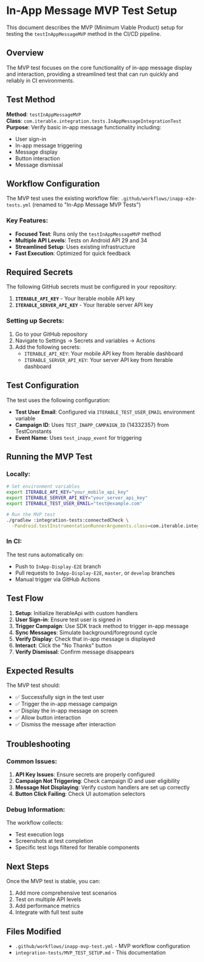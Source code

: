 # In-App Message MVP Test Setup

This document describes the MVP (Minimum Viable Product) setup for testing the `testInAppMessageMVP` method in the CI/CD pipeline.

## Overview

The MVP test focuses on the core functionality of in-app message display and interaction, providing a streamlined test that can run quickly and reliably in CI environments.

## Test Method

**Method**: `testInAppMessageMVP`  
**Class**: `com.iterable.integration.tests.InAppMessageIntegrationTest`  
**Purpose**: Verify basic in-app message functionality including:
- User sign-in
- In-app message triggering
- Message display
- Button interaction
- Message dismissal

## Workflow Configuration

The MVP test uses the existing workflow file: `.github/workflows/inapp-e2e-tests.yml` (renamed to "In-App Message MVP Tests")

### Key Features:
- **Focused Test**: Runs only the `testInAppMessageMVP` method
- **Multiple API Levels**: Tests on Android API 29 and 34
- **Streamlined Setup**: Uses existing infrastructure
- **Fast Execution**: Optimized for quick feedback

## Required Secrets

The following GitHub secrets must be configured in your repository:

1. **`ITERABLE_API_KEY`** - Your Iterable mobile API key
2. **`ITERABLE_SERVER_API_KEY`** - Your Iterable server API key

### Setting up Secrets:

1. Go to your GitHub repository
2. Navigate to Settings → Secrets and variables → Actions
3. Add the following secrets:
   - `ITERABLE_API_KEY`: Your mobile API key from Iterable dashboard
   - `ITERABLE_SERVER_API_KEY`: Your server API key from Iterable dashboard

## Test Configuration

The test uses the following configuration:

- **Test User Email**: Configured via `ITERABLE_TEST_USER_EMAIL` environment variable
- **Campaign ID**: Uses `TEST_INAPP_CAMPAIGN_ID` (14332357) from TestConstants
- **Event Name**: Uses `test_inapp_event` for triggering

## Running the MVP Test

### Locally:
```bash
# Set environment variables
export ITERABLE_API_KEY="your_mobile_api_key"
export ITERABLE_SERVER_API_KEY="your_server_api_key"
export ITERABLE_TEST_USER_EMAIL="test@example.com"

# Run the MVP test
./gradlew :integration-tests:connectedCheck \
  -Pandroid.testInstrumentationRunnerArguments.class=com.iterable.integration.tests.InAppMessageIntegrationTest#testInAppMessageMVP
```

### In CI:
The test runs automatically on:
- Push to `InApp-Display-E2E` branch
- Pull requests to `InApp-Display-E2E`, `master`, or `develop` branches
- Manual trigger via GitHub Actions

## Test Flow

1. **Setup**: Initialize IterableApi with custom handlers
2. **User Sign-in**: Ensure test user is signed in
3. **Trigger Campaign**: Use SDK track method to trigger in-app message
4. **Sync Messages**: Simulate background/foreground cycle
5. **Verify Display**: Check that in-app message is displayed
6. **Interact**: Click the "No Thanks" button
7. **Verify Dismissal**: Confirm message disappears

## Expected Results

The MVP test should:
- ✅ Successfully sign in the test user
- ✅ Trigger the in-app message campaign
- ✅ Display the in-app message on screen
- ✅ Allow button interaction
- ✅ Dismiss the message after interaction

## Troubleshooting

### Common Issues:

1. **API Key Issues**: Ensure secrets are properly configured
2. **Campaign Not Triggering**: Check campaign ID and user eligibility
3. **Message Not Displaying**: Verify custom handlers are set up correctly
4. **Button Click Failing**: Check UI automation selectors

### Debug Information:

The workflow collects:
- Test execution logs
- Screenshots at test completion
- Specific test logs filtered for Iterable components

## Next Steps

Once the MVP test is stable, you can:
1. Add more comprehensive test scenarios
2. Test on multiple API levels
3. Add performance metrics
4. Integrate with full test suite

## Files Modified

- `.github/workflows/inapp-mvp-test.yml` - MVP workflow configuration
- `integration-tests/MVP_TEST_SETUP.md` - This documentation
